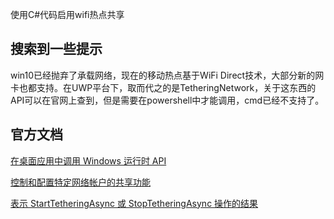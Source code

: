 ﻿使用C#代码启用wifi热点共享

## 搜索到一些提示

win10已经抛弃了承载网络，现在的移动热点基于WiFi Direct技术，大部分新的网卡也都支持。在UWP平台下，取而代之的是TetheringNetwork，关于这东西的API可以在官网上查到，但是需要在powershell中才能调用，cmd已经不支持了。

## 官方文档

[在桌面应用中调用 Windows 运行时 API](https://learn.microsoft.com/zh-cn/windows/apps/desktop/modernize/desktop-to-uwp-enhance)

[控制和配置特定网络帐户的共享功能](https://learn.microsoft.com/zh-cn/uwp/api/windows.networking.networkoperators.networkoperatortetheringmanager?view=winrt-26100&devlangs=csharp&f1url=%3FappId%3DDev17IDEF1%26l%3DZH-CN%26k%3Dk(Windows.Networking.NetworkOperators.NetworkOperatorTetheringManager)%3Bk(DevLang-csharp)%26rd%3Dtrue)

[表示 StartTetheringAsync 或 StopTetheringAsync 操作的结果](https://learn.microsoft.com/zh-cn/uwp/api/windows.networking.networkoperators.networkoperatortetheringoperationresult?view=winrt-26100)